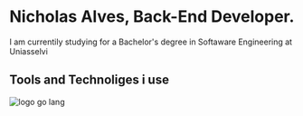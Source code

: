 # Nicholas Alves, Back-End Developer.

I am currentily studying for a Bachelor's degree in Softaware Engineering at Uniasselvi

## Tools and Technoliges i use 
![logo go lang](https://icon-icons.com/search/icons/golang)

